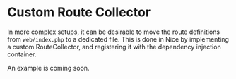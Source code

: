 Custom Route Collector
======================

In more complex setups, it can be desirable to move the route definitions from `web/index.php` to a 
dedicated file. This is done in Nice by implementing a custom RouteCollector, and registering it with
the dependency injection container.

An example is coming soon.